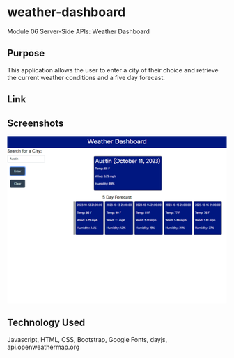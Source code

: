 # weather-dashboard
Module 06 Server-Side APIs: Weather Dashboard

## Purpose
This application allows the user to enter a city of their choice and retrieve the current weather conditions and a five day forecast.

## Link


## Screenshots
![Alt text](<Weather-Dashboard (1).png>)


## Technology Used
Javascript, HTML, CSS, Bootstrap, Google Fonts, dayjs, api.openweathermap.org



